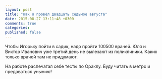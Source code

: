 ```yaml
---
layout: post
title: "Как я провёл двадцать седьмое августа"
date: 2015-08-27 13:11:48 +0300
comments: true
categories: 
published: false
---
```

Чтобы Игорьку пойти в садик, надо пройти 100500 врачей. Юля и Виктор Иванович уже третий день не вылезают из поликлиники. Каких только врачей там не придумают.

На работе распечатал себе тесты по Ораклу. Буду читать в метро и предаваться унынию!